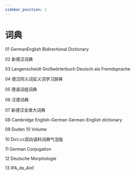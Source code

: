 ```yaml
---
sidebar_position: 1
---
```


# 词典

 01 GermanEnglish Bidirectional Dictionary

 02 新德汉词典

 03 Langenscheidt Großwörterbuch Deutsch als Fremdsprache

 04 德汉同义词反义词学习辞典

 05 德语词组词典

 06 汉德词典

 07 新德汉全席大词典

 08 Cambridge English-German German-English dictionary

 09 Duden 10 Volume

 10 Dict.cc双向语料词典气泡版

 11 German Conjugation

 12 Deutsche Morphologie

 13 IPA_de_4in1

